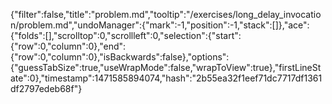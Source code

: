 {"filter":false,"title":"problem.md","tooltip":"/exercises/long_delay_invocation/problem.md","undoManager":{"mark":-1,"position":-1,"stack":[]},"ace":{"folds":[],"scrolltop":0,"scrollleft":0,"selection":{"start":{"row":0,"column":0},"end":{"row":0,"column":0},"isBackwards":false},"options":{"guessTabSize":true,"useWrapMode":false,"wrapToView":true},"firstLineState":0},"timestamp":1471585894074,"hash":"2b55ea32f1eef71dc7717df1361df2797edeb68f"}
